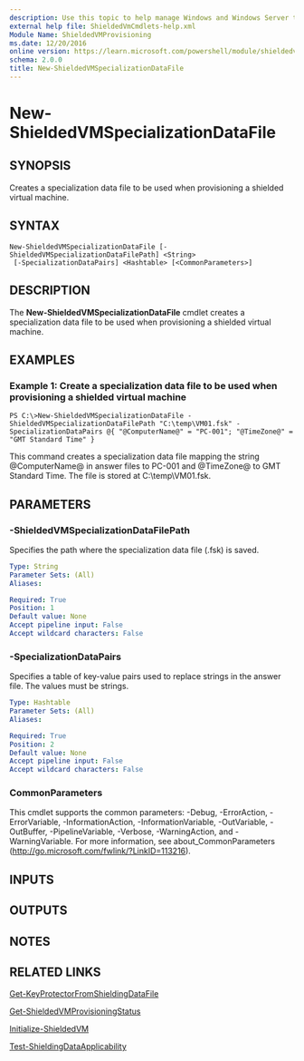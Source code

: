 ```yaml
---
description: Use this topic to help manage Windows and Windows Server technologies with Windows PowerShell.
external help file: ShieldedVmCmdlets-help.xml
Module Name: ShieldedVMProvisioning
ms.date: 12/20/2016
online version: https://learn.microsoft.com/powershell/module/shieldedvmcmdlets/new-shieldedvmspecializationdatafile?view=windowsserver2025-ps&wt.mc_id=ps-gethelp
schema: 2.0.0
title: New-ShieldedVMSpecializationDataFile
---
```


# New-ShieldedVMSpecializationDataFile

## SYNOPSIS
Creates a specialization data file to be used when provisioning a shielded virtual machine.

## SYNTAX

```
New-ShieldedVMSpecializationDataFile [-ShieldedVMSpecializationDataFilePath] <String>
 [-SpecializationDataPairs] <Hashtable> [<CommonParameters>]
```

## DESCRIPTION
The **New-ShieldedVMSpecializationDataFile** cmdlet creates a specialization data file to be used when provisioning a shielded virtual machine.

## EXAMPLES

### Example 1: Create a specialization data file to be used when provisioning a shielded virtual machine
```
PS C:\>New-ShieldedVMSpecializationDataFile -ShieldedVMSpecializationDataFilePath "C:\temp\VM01.fsk" -SpecializationDataPairs @{ "@ComputerName@" = "PC-001"; "@TimeZone@" = "GMT Standard Time" }
```

This command creates a specialization data file mapping the string @ComputerName@ in answer files to PC-001 and @TimeZone@ to GMT Standard Time.
The file is stored at C:\temp\VM01.fsk.

## PARAMETERS

### -ShieldedVMSpecializationDataFilePath
Specifies the path where the specialization data file (.fsk) is saved.

```yaml
Type: String
Parameter Sets: (All)
Aliases:

Required: True
Position: 1
Default value: None
Accept pipeline input: False
Accept wildcard characters: False
```

### -SpecializationDataPairs
Specifies a table of key-value pairs used to replace strings in the answer file.
The values must be strings.

```yaml
Type: Hashtable
Parameter Sets: (All)
Aliases:

Required: True
Position: 2
Default value: None
Accept pipeline input: False
Accept wildcard characters: False
```

### CommonParameters
This cmdlet supports the common parameters: -Debug, -ErrorAction, -ErrorVariable, -InformationAction, -InformationVariable, -OutVariable, -OutBuffer, -PipelineVariable, -Verbose, -WarningAction, and -WarningVariable. For more information, see about_CommonParameters (http://go.microsoft.com/fwlink/?LinkID=113216).

## INPUTS

## OUTPUTS

## NOTES

## RELATED LINKS

[Get-KeyProtectorFromShieldingDataFile](./Get-KeyProtectorFromShieldingDataFile.md)

[Get-ShieldedVMProvisioningStatus](./Get-ShieldedVMProvisioningStatus.md)

[Initialize-ShieldedVM](./Initialize-ShieldedVM.md)

[Test-ShieldingDataApplicability](./Test-ShieldingDataApplicability.md)

